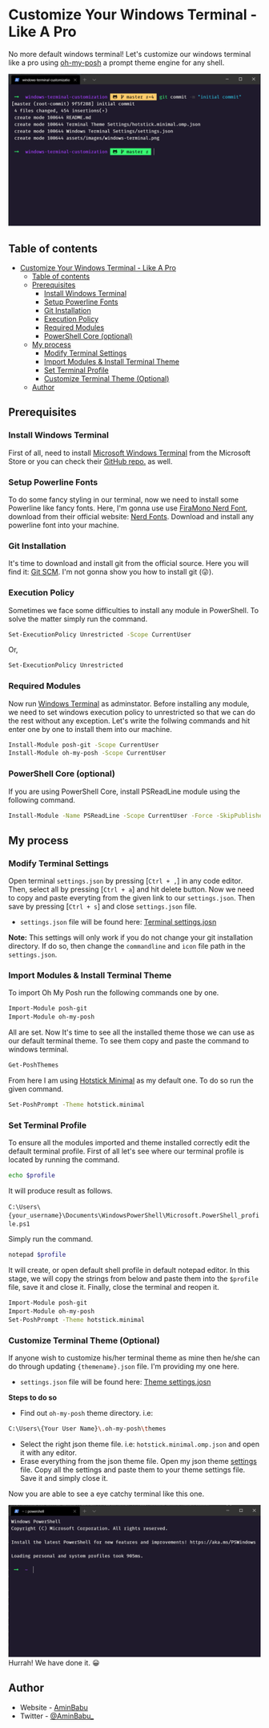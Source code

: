 # Customize Your Windows Terminal - Like A Pro

No more default windows terminal! Let's customize our windows terminal like a pro using [oh-my-posh](https://ohmyposh.dev/docs/windows/) a prompt theme engine for any shell.

![Windows Terminal Preview](./assets/images/windows-terminal.png)

## Table of contents

- [Customize Your Windows Terminal - Like A Pro](#customize-your-windows-terminal---like-a-pro)
  - [Table of contents](#table-of-contents)
  - [Prerequisites](#prerequisites)
    - [Install Windows Terminal](#install-windows-terminal)
    - [Setup Powerline Fonts](#setup-powerline-fonts)
    - [Git Installation](#git-installation)
    - [Execution Policy](#execution-policy)
    - [Required Modules](#required-modules)
    - [PowerShell Core (optional)](#powershell-core-optional)
  - [My process](#my-process)
    - [Modify Terminal Settings](#modify-terminal-settings)
    - [Import Modules & Install Terminal Theme](#import-modules--install-terminal-theme)
    - [Set Terminal Profile](#set-terminal-profile)
    - [Customize Terminal Theme (Optional)](#customize-terminal-theme-optional)
  - [Author](#author)

## Prerequisites

### Install Windows Terminal

First of all, need to install [Microsoft Windows Terminal](https://www.microsoft.com/en-us/p/windows-terminal-preview/9n0dx20hk701#activetab=pivot:overviewtab) from the Microsoft Store or you can check their [GitHub repo.](https://github.com/Microsoft/Terminal) as well.

### Setup Powerline Fonts

To do some fancy styling in our terminal, now we need to install some Powerline like fancy fonts. Here, I'm gonna use use [FiraMono Nerd Font](https://objects.githubusercontent.com/github-production-release-asset-2e65be/27574418/5b8e7c00-4531-11ea-9838-c3a20ed19894?X-Amz-Algorithm=AWS4-HMAC-SHA256&X-Amz-Credential=AKIAIWNJYAX4CSVEH53A%2F20211208%2Fus-east-1%2Fs3%2Faws4_request&X-Amz-Date=20211208T144417Z&X-Amz-Expires=300&X-Amz-Signature=f9deb10bd66524c4f258131f1b4551d67386753f79af40e53c5293ad59605ee0&X-Amz-SignedHeaders=host&actor_id=0&key_id=0&repo_id=27574418&response-content-disposition=attachment%3B%20filename%3DFiraMono.zip&response-content-type=application%2Foctet-stream), download from their official website: [Nerd Fonts](https://www.nerdfonts.com/font-downloads). Download and install any powerline font into your machine.

### Git Installation

It's time to download and install git from the official source. Here you will find it: [Git SCM](https://git-scm.com/). I'm not gonna show you how to install git (😜).

### Execution Policy
Sometimes we face some difficulties to install any module in PowerShell. To solve the matter simply run the command.

```sh
Set-ExecutionPolicy Unrestricted -Scope CurrentUser
```
Or,
```sh
Set-ExecutionPolicy Unrestricted
```

### Required Modules
Now run [Windows Terminal](https://www.microsoft.com/en-us/p/windows-terminal-preview/9n0dx20hk701#activetab=pivot:overviewtab) as adminstator. Before installing any module, we need to set windows execution policy to unrestricted so that we can do the rest without any exception. Let's write the follwing commands and hit enter one by one to install them into our machine.

```sh
Install-Module posh-git -Scope CurrentUser
Install-Module oh-my-posh -Scope CurrentUser
```

### PowerShell Core (optional)

If you are using PowerShell Core, install PSReadLine module using the following command.

```sh
Install-Module -Name PSReadLine -Scope CurrentUser -Force -SkipPublisherCheck
```

## My process

### Modify Terminal Settings

Open terminal `settings.json` by pressing [`Ctrl + ,`] in any code editor. Then, select all by pressing [`Ctrl + a`] and hit delete button. Now we need to copy and paste everyting from the given link to our `settings.json`. Then save by pressing [`Ctrl + s`] and close `settings.json` file.

- `settings.json` file will be found here: [Terminal settings.josn](./Windows%20Terminal%20Settings/settings.json)

**Note:** This settings will only work if you do not change your git installation directory. If do so, then change the `commandline` and `icon` file path in the `settings.json`.

### Import Modules & Install Terminal Theme

To import Oh My Posh run the following commands one by one.

```sh
Import-Module posh-git
Import-Module oh-my-posh
```

All are set. Now It's time to see all the installed theme those we can use as our default terminal theme. To see them copy and paste the command to windows terminal.

```sh
Get-PoshThemes
```

From here I am using [Hotstick Minimal](https://github.com/JanDeDobbeleer/oh-my-posh/blob/main/themes/hotstick.minimal.omp.json) as my default one. To do so run the given command.

```sh
Set-PoshPrompt -Theme hotstick.minimal
```

### Set Terminal Profile

To ensure all the modules imported and theme installed correctly edit the default terminal profile. First of all let's see where our terminal profile is located by running the command.

```sh
echo $profile
```

It will produce result as follows.

`C:\Users\{your_username}\Documents\WindowsPowerShell\Microsoft.PowerShell_profile.ps1`

Simply run the command.

```sh
notepad $profile
```

It will create, or open default shell profile in default notepad editor. In this stage, we will copy the strings from below and paste them into the `$profile` file, save it and close it. Finally, close the terminal and reopen it.

```sh
Import-Module posh-git
Import-Module oh-my-posh
Set-PoshPrompt -Theme hotstick.minimal
```

### Customize Terminal Theme (Optional)
If anyone wish to customize his/her terminal theme as mine then he/she can do through updating `{themename}.json` file. I'm providing my one here.

- `settings.json` file will be found here: [Theme settings.josn](./Terminal%20Theme%20Settings/hotstick.minimal.omp.json)

**Steps to do so**
- Find out `oh-my-posh` theme directory. i.e:

```sh
C:\Users\{Your User Name}\.oh-my-posh\themes
```
- Select the right json theme file. i.e: `hotstick.minimal.omp.json` and open it with any editor.
- Erase everything from the json theme file. Open my json theme [settings](./Terminal%20Theme%20Settings/hotstick.minimal.omp.json) file. Copy all the settings and paste them to your theme settings file. Save it and simply close it.

Now you are able to see a eye catchy terminal like this one.

![Windows Terminal Preview](./assets/images/first-look.png)
Hurrah! We have done it. 😀

## Author

- Website - [AminBabu](aminbau.talkativecoder.com)
- Twitter - [@AminBabu\_](https://www.twitter.com/AminBabu_)

